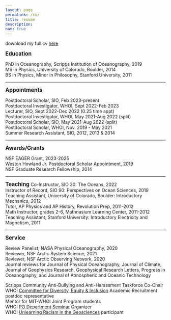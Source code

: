 ```yaml
---
layout: page
permalink: /cv/
title: resume
description:
nav: true
---
```

download my full cv <a href="http://effiefine.com/assets/pdf/ecf_cv.pdf">here</a>

<big><b>Education</b></big>

PhD in Oceanography, Scripps Institution of Oceanography, 2019 <br>
MS in Physics, University of Colorado, Boulder, 2014 <br>
BS in Physics, Minor in Philosophy, Stanford University, 2011 <br>
<hr>
<big><b>Appointments</b></big>

Postdoctoral Scholar, SIO, Feb 2023-present<br>
Postdoctoral Investigator, WHOI, Sept 2022-Feb 2023<br>
Lecturer, SIO, Sept 2022-Dec 2022 (0.25 time appt)<br>
Postdoctoral Investigator, WHOI, May 2021-Aug 2022 (split)<br>
Postdoctoral Scholar, SIO, May 2021-Aug 2022 (split)<br>
Postdoctoral Scholar, WHOI, Nov. 2019 - May 2021<br>
Summer Research Assistant, SIO, 2012, 2013 & 2014<br>

<hr>
<big><b>Awards/Grants</b></big>

NSF EAGER Grant, 2023-2025<br>
Weston Howland Jr. Postdoctoral Scholar Appointment, 2019 <br>
NSF Graduate Research Fellowship, 2014

<hr>
<big><b>Teaching</b></big>
Co-Instructor, SIO 30: The Oceans, 2022<br>
Instructor of Record, SIO 90: Perspectives on Ocean Sciences, 2019<br>
Teaching Assistant, University of Colorado, Boulder: Introductory Mechanics, 2012<br>
Tutor, AP Physics and AP History, Revolution Prep, 2011-2012<br>
Math Instructor, grades 2-6, Mathnasium Learning Center, 2011-2012<br>
Teaching Assistant, Stanford University: Introductory Electricity and Magnetism, 2011<br>

<hr>
<big><b>Service</b></big>

Review Panelist, NASA Physical Oceanography, 2020<br>
Reviewer, NSF Arctic System Science, 2021<br>
Reviewer, NSF Arctic Observing Network, 2020<br>
Journal reviews for Journal of Physical Oceanography, Journal of Climate, Journal of Geophysics Research, Geophysical Research Letters, Progress in Oceanography, and Journal of Atmospheric and Oceanic Technology

Scripps Community Anti-Bullying and Anti-Harassment Taskforce Co-Chair<br>
WHOI <a href="https://web.whoi.edu/cdi/">Committee for Diversity, Equity & Inclusion</a> Academic Recruitment postdoc representative<br>
Mentor for MIT-WHOI Joint Program students<br>
WHOI <a href="https://www.whoi.edu/what-we-do/understand/departments-centers-labs/po/po-events/">PO Department Seminar</a> Organizer<br>
WHOI <a href="https://urgeoscience.medium.com/unlearning-racism-in-geoscience-1f40aa32216e">Unlearning Racism in the Geosciences</a> participant
